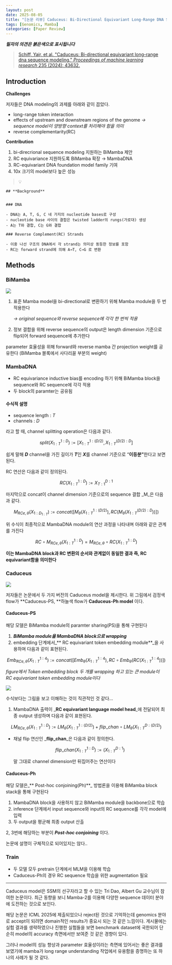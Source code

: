 ```yaml
---
layout: post
date: 2025-08-05
title: "[논문 리뷰] Caduceus: Bi-Directional Equivariant Long-Range DNA Sequence Modeling"
tags: [Genomics, Mamba]
categories: [Paper Review]
---
```


<span class="notion-red">_**필자의 의견은 붉은색으로 표시됩니다**_</span>


> [Schiff, Yair, et al. "Caduceus: Bi-directional equivariant long-range dna sequence modeling." ](https://pmc.ncbi.nlm.nih.gov/articles/PMC12189541/)[_Proceedings of machine learning research_](https://pmc.ncbi.nlm.nih.gov/articles/PMC12189541/)[ 235 (2024): 43632.](https://pmc.ncbi.nlm.nih.gov/articles/PMC12189541/)



## Introduction


**Challenges**


저자들은 DNA modeling의 과제를 아래와 같이 꼽았다.

- long-range token interaction
- effects of upstream and downstream regions of the genome 
_→ sequence model이 양방향 context를 처리해야 함을 의미_
- reverse complementarity(RC)

**Contribution**

1. bi-direcrional sequence modeling 지원하는 BiMamba 제안
1. RC equivariance 지원하도록 BiMamba 확장 → MambaDNA
1. RC-equivariant DNA foundation model family 기여
1. 10x 크기의 model보다 높은 성능

> 💡 


	## **Background**


	### DNA

	- DNA는 A, T, G, C 네 가지의 nucleotide bases로 구성
	- nucleotide base 사이의 결합은 twisted ladder의 rungs(가로대) 생성
	- A는 T와 결합, C는 G와 결합

	### Reverse Complement(RC) Strands

	- 이중 나선 구조의 DNA에서 각 strand는 의미상 동등한 정보를 포함
	- RC는 forward strand에 의해 A→T, C→G 로 변환


## Methods



### BiMamba


![](https://prod-files-secure.s3.us-west-2.amazonaws.com/542b861c-36a8-4051-84e5-8804b6728dba/2c247d59-7815-4980-99f0-8f0d21f445a7/image.png?X-Amz-Algorithm=AWS4-HMAC-SHA256&X-Amz-Content-Sha256=UNSIGNED-PAYLOAD&X-Amz-Credential=ASIAZI2LB466YVE5FSLL%2F20250921%2Fus-west-2%2Fs3%2Faws4_request&X-Amz-Date=20250921T033122Z&X-Amz-Expires=3600&X-Amz-Security-Token=IQoJb3JpZ2luX2VjEIP%2F%2F%2F%2F%2F%2F%2F%2F%2F%2FwEaCXVzLXdlc3QtMiJGMEQCIBCLrkp5SFdLKwyg05cXJOQmXvGUOAA7nuuBcwRcqN%2BGAiB7HcTs4%2FtOZdz%2BAQbJm7qjZtZbqO36Swnaej6l9OsxICqIBAj8%2F%2F%2F%2F%2F%2F%2F%2F%2F%2F8BEAAaDDYzNzQyMzE4MzgwNSIMy9Wl2fL4P2eQ1OV%2FKtwDx6U7DWCEgYzmcWD0139wrrbZXibgMdydyoj7vNKTbaobBc%2Bh6J%2BRM%2F7YTlioBkFo4CKfoUKv7WfUnSce5SVgkGZDmgRrUnqSst3jmUo2juziEsSzr3gISNw9degZnwt%2F1%2BKOubryv%2BZscQNA3Zqncqe6zr3A4b6MdaAtaDYBKOJA3ZMXaumPOxJDDNfXCuAxdbOR%2BSJO2qFKyNE%2BM8AFcOxXiwiH4PTZ%2FRihDTCRLnCo1wj1ljfDyJdikLszfSBLpLURnf70dS1ht8ze7pC2U%2FtmBGLLSsQMRnNEVaBwnpusSYSIu8Pz56JLs3OvKEFjVskWWLIPWSCMHbcNIYx1I2UpoOY%2BXwQjeeTV%2F14prImxB3YHGSocYNXG2fohkGPhJeg1ZwLyb7Wj5MaN%2BYm%2FdTxZGO7infZUWRkjfLbX2X5yhVP2NQaxh609oljy7ROz%2BJ5%2FrU6efCL8CTovzpAwKUErxVQ8BiIFNW5qOCoL0Beeulm%2BSshDhdKEMwmGmMRWnAOeLVLEJJUf1j%2F9k2n9IOwv7qAfajNQpKcT9DKVpnolOfcyqSPCLjMTvRfGClyd27qAgWzNmn38KWTWgwGYoW2LHkNAtkzs%2FDzU7wDQuCrXSesBiK%2BuJuDn7UIwn9u9xgY6pgF3rmXbT55QhexwL2Zd%2FEKLu4YVOGdPr0j8ivhU5n%2FPp8qK%2B08XFuCKy6GR59nGNzHQ4ZirTrh1weJD14hkyN4b4Us5ojmcGt4hoW0HTtpHUxOYO3j6jiFKLXq5ZES%2F%2BI7%2BziyLjVTJA8NHbhDHA97X4tngm08pfxu2KXQxxLPIKo9kUStZQj1EcRcg0infBJCiJycgthOisvZ1dz7bOKemX3mF1MBP&X-Amz-Signature=e5cb5c4225fb08f20c4f6a707585b19842f820bc635964f608b31c80f85dca29&X-Amz-SignedHeaders=host&x-amz-checksum-mode=ENABLED&x-id=GetObject)

1. 표준 Mamba model을 bi-directional로 변환하기 위해 Mamba module을 두 번 적용한다

	_→ original sequence와 reverse sequence에 각각 한 번씩 적용_

1. 정보 결합을 위해 reverse sequence의 output은 length dimension 기준으로 flip되어 forward sequence에 추가한다

parameter 효율성을 위해 forward와 reverse mamba 간 projection weight를 공유한다 (BiMamba 블록에서 사다리꼴 부분의 weight)



### MambaDNA

- RC equivariance inductive bias를 encoding 하기 위해 BiMamba block을 sequence와 RC sequence에 각각 적용
- 두 block의 paramter는 공유됨


#### 수식적 설명

- sequence length : _T_
- channels : _D_

라고 할 때,  channel splitting operation은 다음과 같다.


$$
split(X^{1:D}_{1:T}):=[X^{1:(D/2)}_{1:T},X^{(D/2):D}_{1:T}]
$$


<span class="notion-red">쉽게 말해 </span><span class="notion-red">_**D**_</span><span class="notion-red"> channel을 가진 길이가 </span><span class="notion-red">_**T**_</span><span class="notion-red">인 </span><span class="notion-red">_**X**_</span><span class="notion-red">를 channel 기준으로 “</span><span class="notion-red">**이등분”**</span><span class="notion-red">한다고 보면 된다.</span>


RC 연산은 다음과 같이 정의된다.


$$
RC(X^{1:D}_{1:T}):=X^{D:1}_{T:1}
$$


마지막으로 concat이 channel dimension 기준으로의 sequence 결합 _M_은 다음과 같다.


$$
M_{RCe,\theta}(X_{1:D_{1:T}}):=concat([M_{\theta}(X^{1:(D/2)}_{1:T}),RC(M_{\theta}(X^{(D/2):D}_{1:T}))])
$$


위 수식이 최종적으로 MambaDNA module의 연산 과정을 나타내며 아래와 같은 관계를 가진다


$$
RC\circ M_{RCe,\theta}(X^{1:D}_{1:T}) = M_{RCe,\theta} \circ RC(X^{1:D}_{1:T})
$$


**이는 MambaDNA block과 RC 변환의 순서와 관계없이 동일한 결과 즉, RC equivariant함을 의미한다**



### Caduceus


![](https://prod-files-secure.s3.us-west-2.amazonaws.com/542b861c-36a8-4051-84e5-8804b6728dba/f94a60d7-8145-473b-aef9-7c68d3ec604a/image.png?X-Amz-Algorithm=AWS4-HMAC-SHA256&X-Amz-Content-Sha256=UNSIGNED-PAYLOAD&X-Amz-Credential=ASIAZI2LB466YVE5FSLL%2F20250921%2Fus-west-2%2Fs3%2Faws4_request&X-Amz-Date=20250921T033122Z&X-Amz-Expires=3600&X-Amz-Security-Token=IQoJb3JpZ2luX2VjEIP%2F%2F%2F%2F%2F%2F%2F%2F%2F%2FwEaCXVzLXdlc3QtMiJGMEQCIBCLrkp5SFdLKwyg05cXJOQmXvGUOAA7nuuBcwRcqN%2BGAiB7HcTs4%2FtOZdz%2BAQbJm7qjZtZbqO36Swnaej6l9OsxICqIBAj8%2F%2F%2F%2F%2F%2F%2F%2F%2F%2F8BEAAaDDYzNzQyMzE4MzgwNSIMy9Wl2fL4P2eQ1OV%2FKtwDx6U7DWCEgYzmcWD0139wrrbZXibgMdydyoj7vNKTbaobBc%2Bh6J%2BRM%2F7YTlioBkFo4CKfoUKv7WfUnSce5SVgkGZDmgRrUnqSst3jmUo2juziEsSzr3gISNw9degZnwt%2F1%2BKOubryv%2BZscQNA3Zqncqe6zr3A4b6MdaAtaDYBKOJA3ZMXaumPOxJDDNfXCuAxdbOR%2BSJO2qFKyNE%2BM8AFcOxXiwiH4PTZ%2FRihDTCRLnCo1wj1ljfDyJdikLszfSBLpLURnf70dS1ht8ze7pC2U%2FtmBGLLSsQMRnNEVaBwnpusSYSIu8Pz56JLs3OvKEFjVskWWLIPWSCMHbcNIYx1I2UpoOY%2BXwQjeeTV%2F14prImxB3YHGSocYNXG2fohkGPhJeg1ZwLyb7Wj5MaN%2BYm%2FdTxZGO7infZUWRkjfLbX2X5yhVP2NQaxh609oljy7ROz%2BJ5%2FrU6efCL8CTovzpAwKUErxVQ8BiIFNW5qOCoL0Beeulm%2BSshDhdKEMwmGmMRWnAOeLVLEJJUf1j%2F9k2n9IOwv7qAfajNQpKcT9DKVpnolOfcyqSPCLjMTvRfGClyd27qAgWzNmn38KWTWgwGYoW2LHkNAtkzs%2FDzU7wDQuCrXSesBiK%2BuJuDn7UIwn9u9xgY6pgF3rmXbT55QhexwL2Zd%2FEKLu4YVOGdPr0j8ivhU5n%2FPp8qK%2B08XFuCKy6GR59nGNzHQ4ZirTrh1weJD14hkyN4b4Us5ojmcGt4hoW0HTtpHUxOYO3j6jiFKLXq5ZES%2F%2BI7%2BziyLjVTJA8NHbhDHA97X4tngm08pfxu2KXQxxLPIKo9kUStZQj1EcRcg0infBJCiJycgthOisvZ1dz7bOKemX3mF1MBP&X-Amz-Signature=53dc6b41fb601ce76a2763dd18780600cb113a4e2accab57aa31dd56239e2713&X-Amz-SignedHeaders=host&x-amz-checksum-mode=ENABLED&x-id=GetObject)


저자들은 논문에서 두 가지 버전의 Caduceus model을 제시한다. 위 그림에서 검정색 flow가 **Caduceus-PS, **하늘색 flow가 **Caduceus-Ph model** 이다.



#### Caduceus-PS


해당 모델은 BiMamba module의 paramter sharing(PS)을 통해 구현된다

1. _**BiMamba module을 MambaDNA block으로 wrapping**_
1. embedding 단계에서_** RC equivariant token embedding module**_을 사용하며 다음과 같이 표현된다.

$$
Emb_{RCe,\theta}(X^{1:4}_{1:T}):=concat([Emb_{\theta}(X^{1:4}_{1:T}),RC \circ Emb_{\theta}(RC(X^{1:4}_{1:T}))])
$$


_figure에서 Token embedding block 두 개를 wrapping 하고 있는 큰 module이 RC equivariant token embedding module이다_


![](https://prod-files-secure.s3.us-west-2.amazonaws.com/542b861c-36a8-4051-84e5-8804b6728dba/b175e4da-71eb-4e91-8c23-a06dabe673c9/image.png?X-Amz-Algorithm=AWS4-HMAC-SHA256&X-Amz-Content-Sha256=UNSIGNED-PAYLOAD&X-Amz-Credential=ASIAZI2LB466YVE5FSLL%2F20250921%2Fus-west-2%2Fs3%2Faws4_request&X-Amz-Date=20250921T033123Z&X-Amz-Expires=3600&X-Amz-Security-Token=IQoJb3JpZ2luX2VjEIP%2F%2F%2F%2F%2F%2F%2F%2F%2F%2FwEaCXVzLXdlc3QtMiJGMEQCIBCLrkp5SFdLKwyg05cXJOQmXvGUOAA7nuuBcwRcqN%2BGAiB7HcTs4%2FtOZdz%2BAQbJm7qjZtZbqO36Swnaej6l9OsxICqIBAj8%2F%2F%2F%2F%2F%2F%2F%2F%2F%2F8BEAAaDDYzNzQyMzE4MzgwNSIMy9Wl2fL4P2eQ1OV%2FKtwDx6U7DWCEgYzmcWD0139wrrbZXibgMdydyoj7vNKTbaobBc%2Bh6J%2BRM%2F7YTlioBkFo4CKfoUKv7WfUnSce5SVgkGZDmgRrUnqSst3jmUo2juziEsSzr3gISNw9degZnwt%2F1%2BKOubryv%2BZscQNA3Zqncqe6zr3A4b6MdaAtaDYBKOJA3ZMXaumPOxJDDNfXCuAxdbOR%2BSJO2qFKyNE%2BM8AFcOxXiwiH4PTZ%2FRihDTCRLnCo1wj1ljfDyJdikLszfSBLpLURnf70dS1ht8ze7pC2U%2FtmBGLLSsQMRnNEVaBwnpusSYSIu8Pz56JLs3OvKEFjVskWWLIPWSCMHbcNIYx1I2UpoOY%2BXwQjeeTV%2F14prImxB3YHGSocYNXG2fohkGPhJeg1ZwLyb7Wj5MaN%2BYm%2FdTxZGO7infZUWRkjfLbX2X5yhVP2NQaxh609oljy7ROz%2BJ5%2FrU6efCL8CTovzpAwKUErxVQ8BiIFNW5qOCoL0Beeulm%2BSshDhdKEMwmGmMRWnAOeLVLEJJUf1j%2F9k2n9IOwv7qAfajNQpKcT9DKVpnolOfcyqSPCLjMTvRfGClyd27qAgWzNmn38KWTWgwGYoW2LHkNAtkzs%2FDzU7wDQuCrXSesBiK%2BuJuDn7UIwn9u9xgY6pgF3rmXbT55QhexwL2Zd%2FEKLu4YVOGdPr0j8ivhU5n%2FPp8qK%2B08XFuCKy6GR59nGNzHQ4ZirTrh1weJD14hkyN4b4Us5ojmcGt4hoW0HTtpHUxOYO3j6jiFKLXq5ZES%2F%2BI7%2BziyLjVTJA8NHbhDHA97X4tngm08pfxu2KXQxxLPIKo9kUStZQj1EcRcg0infBJCiJycgthOisvZ1dz7bOKemX3mF1MBP&X-Amz-Signature=d51e4f9138a416d1e2ac5176195cf303c8f79a7f13f995057b25ca46d92a6edb&X-Amz-SignedHeaders=host&x-amz-checksum-mode=ENABLED&x-id=GetObject)


<span class="notion-red">수식보다는 그림을 보고 이해하는 것이 직관적인 것 같다…</span>

1. MambaDNA 출력이 _**RC equivariant language model head**_에 전달되어 최종 output 생성하며 다음과 같이 표현된다.

$$
LM_{RCe,\theta}(X^{1:D}_{1:T}):= LM_{\theta}(X^{1:(D/2)}_{1:T})+flip\_chan\circ LM_{\theta}(X^{D:(D/2)}_{1:T})
$$

- 채널 flip 연산인 _**flip\_chan**_은 다음과 같이 정의한다.

	$$
	flip\_chan(X^{1:D}_{1:T}):=(X^{D:1}_{1:T})
	$$


	말 그대로 channel dimension만 뒤집어주는 연산이다



#### Caduceus-Ph


해당 모델은_** Post-hoc conjoining(Ph)**_ 방법론을 이용해 BiMamba block stack을 통해 구현된다

1. MambaDNA block을 사용하지 않고 BiMamba module을 backbone으로 학습
1. inference 단계에서 input sequence와 input의 RC sequence를 각각 model에 입력
1. 두 output을 평균해 최종 output 산출

2, 3번에 해당하는 부분이 _**Post-hoc conjoining**_ 이다.


<span class="notion-red">논문에 설명이 구체적으로 되어있지는 않다..</span>



### Train

- 두 모델 모두 pretrain 단계에서 MLM을 이용해 학습
- Caduceus-Ph의 경우 RC sequence 학습을 위한 augmentation 필요

---


<span class="notion-red">Caduceus model은 SSM의 선구자라고 할 수 있는 Tri Dao, Albert Gu 교수님이 참여한 논문이다. 최근 동향을 보니 Mamba-2를 이용해 다양한 sequence 데이터 분야에 도전하는 것으로 보인다.</span>


<span class="notion-red">해당 논문은 ICML 2025에 제출되었으나 reject된 것으로 기억하는데 genomics 분야로 accept이 되려면 domain적인 results가 중요시 되는 것 같은 느낌이다. 게시물에는 실험 결과를 생략하였으나 진행한 실험들을 보면 benchmark dataset에 국한되어 단순히 model의 accuracy 측면에서만 보여준 것 같은 경향이 있다.</span>


<span class="notion-red">그러나 model의 성능 향상과 parameter 효율성이라는 측면에 있어서는 좋은 결과를 보였기에 mamba가 long range understanding 작업에서 유용함을 증명하는 또 하나의 사례가 될 것 같다.</span>

